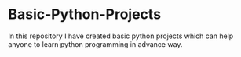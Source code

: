 # Basic-Python-Projects
In this repository I have created basic python projects which can help anyone to learn python programming in advance way.
